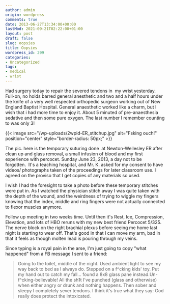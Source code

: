 ```yaml
---
author: admin
origin: wordpress
comments: true
date: 2013-06-27T13:34:00+00:00
lastMod: 2021-09-21T02:22:00+01:00
layout: post
draft: false
slug: oopsies
title: Oopsies
wordpress_id: 299
categories:
- Uncategorized
tags:
- medical
- wrist
---
```


Had surgery today to repair the severed tendons in  my wrist yesterday. Full-on, no holds barred general anesthetic and two and a half hours under the knife of a very well respected orthopedic surgeon working out of New England Baptist Hospital. General anaesthetic worked like a charm, but I wish that i had more time to enjoy it. About 5 minuted of pre-anaesthesia sedative and then some pure oxygen. The last number I remember counting to was only 3!

{{< image src="/wp-uploads/2wpid-ER_stitchup.jpg" alt="Fsking ouch!" position="center" style="border-radius: 50px;" >}}



The pic. here is the temporary suturing done  at Newton-Wellesley ER after clean up and glass removal, a small infusion of blood and my first experience with percocet. Sunday June 23, 2013, a day not to be forgotten.  It's a teaching hospital, and Mr. K. asked for my consent to have videos/ photographs taken of the proceedings for later classroom use. I agreed on the proviso that I get copies of any materials so used.

I wish I had the foresight to take a photo before these temporary stitches were put in. As I watched the physician stitch away I was quite taken with the depth of the wound, and the weirdness of trying to wiggle my fingers knowing that the index, middle and ring fingers were not actually connected to flexor muscles anymore.

Follow up meeting in two weeks time. Until then it's Rest, Ice, Compression, Elevation, and lots of HBO reruns with my new best friend Percocet 5/325. The nerve block on the right brachial plexus before seeing me home last night is starting to wear off. That's good in that I can move my arm, bad in that it feels as though molten lead is pouring through my veins.

Since typing is a royal pain in the arse, I'm just going to copy "what happened" from a FB message I sent to a friend:

> Going to the toilet, middle of the night. Used ambient light to see my way back to bed as I always do. Stepped on a f^cking kids' toy. Put my hand out to catch my fall... found a 8x8 glass pane instead.Un-f^cking-believable! All the sh1t I've punched (glass and otherwise) when either angry or drunk and nothing happens. Then sober and sleepy I completely sever tendons. I think it's true what they say: God really does protect the intoxicated.

